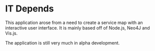 # IT Depends
This application arose from a need to create a service map with an interactive user interface. It is mainly based off of Node.js, Neo4J and Vis.js. 

The application is still very much in alpha development.
